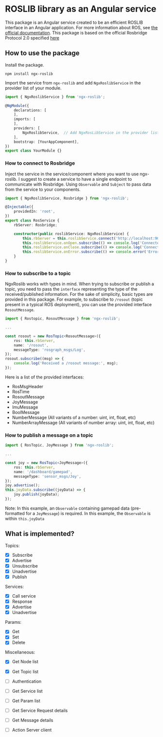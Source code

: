 # ROSLIB library as an Angular service

This package is an Angular service created to be an efficient ROSLIB interface in an Angular application. For more information about ROS, see [the official documentation](http://wiki.ros.org/). This package is based on the official Rosbridge Protocol 2.0 specified [here](https://github.com/RobotWebTools/rosbridge_suite/blob/ros1/ROSBRIDGE_PROTOCOL.md)

## How to use the package

Install the package.

```shell script
npm install ngx-roslib
```

Import the service from `ngx-roslib` and add `NgxRoslibService` in the provider list of your module.

```typescript
import { NgxRoslibService } from 'ngx-roslib';

@NgModule({
    declarations: [
    ],
    imports: [
    ],
    providers: [
        NgxRoslibService,  // Add NgxRosLibService in the provider list
    ],
    bootstrap: [YourAppComponent],
})
export class YourModule {}
````

### How to connect to Rosbridge

Inject the service in the service/component where you want to use ngx-roslib. I suggest to create a service to have a single endpoint to communicate with Rosbridge. Using `Observable` and `Subject` to pass data from the service to your components.

```typescript
import { NgxRoslibService, Rosbridge } from 'ngx-roslib';

@Injectable({
    providedIn: 'root',
})
export class RosService {
    rbServer: Rosbridge;

    constructor(public roslibService: NgxRoslibService) {
        this.rbServer = this.roslibService.connect('http://localhost:9090');  // Enter your Rosbridge URL here
        this.roslibService.onOpen.subscribe(() => console.log('Connected to Rosbridge!'));
        this.roslibService.onClose.subscribe(() => console.log('Connection to Rosbridge closed'));
        this.roslibService.onError.subscribe(() => console.error('Error occurred with Rosbridge websocket'));
    }
}
```

### How to subscribe to a topic

NgxRoslib works with types in mind. When trying to subscribe or publish a topic, you need to pass the `interface` representing the type of the received/published information. For the sake of simplicity, basic types are provided in this package. For example, to subscribe to `/rosout` (topic present in a typical ROS deployment), you can use the provided interface `RosoutMessage`.

```typescript
import { Rostopic, RosoutMessage } from 'ngx-roslib';

...

const rosout = new RosTopic<RosoutMessage>({
    ros: this.rbServer,
    name: '/rosout',
    messageType: 'rosgraph_msgs/Log',
});
rosout.subscribe((msg) => {
    console.log('Received a /rosout message:', msg);
});
```

Here is a list of the provided interfaces:

- RosMsgHeader
- RosTime
- RosoutMessage
- JoyMessage
- ImuMessage
- BoolMessage
- NumberMessage (All variants of a number: uint, int, float, etc)
- NumberArrayMessage (All variants of number array: uint, int, float, etc)

### How to publish a message on a topic

```typescript
import { RosTopic, JoyMessage } from 'ngx-roslib';

...

const joy = new RosTopic<JoyMessage>({
    ros: this.rbServer,
    name: '/dashboard/gamepad',
    messageType: 'sensor_msgs/Joy',
});
joy.advertise();
this.joyData.subscribe((joyData) => {
    joy.publish(joyData);
});
```

Note: In this example, an `Observable` containing gamepad data (pre-formatted for a `JoyMessage`) is required. In this example, the `Observable` is within `this.joyData`

## What is implemented?

Topics: 

- [X] Subscribe
- [X] Advertise
- [X] Unsubscribe
- [X] Unadvertise
- [X] Publish

Services:

- [X] Call service
- [X] Response
- [X] Advertise
- [X] Unadvertise

Params:

- [X] Get
- [X] Set
- [X] Delete

Miscellaneous:

- [X] Get Node list
- [X] Get Topic list
- [ ] Authentication
- [ ] Get Service list
- [ ] Get Param list
- [ ] Get Service Request details
- [ ] Get Message details
- [ ] Action Server client


